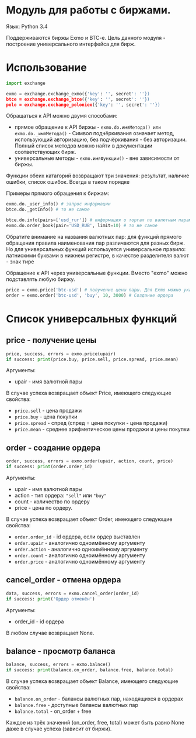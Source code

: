 # Модуль для работы с биржами.

Язык: Python 3.4 

Поддерживаются биржы Exmo и BTC-e. Цель данного модуля - построение универсального интерфейса для бирж.

# Использование

```python
import exchange

exmo = exchange.exchange_exmo({'key': '', secret': ''})
btce = exchange.exchange_btce({'key': '', secret': ''})
polo = exchange.exchange_poloniex({'key': '', secret': ''})
```

Обращаться к API можно двумя способами:
- прямое обращение к API биржы - ```exmo.do.имяМетода() или exmo.do._имяМетода()``` - Символ подчёркивания означает метод, использующий авторизацию, без подчёркивания - без авторизации. Полный список методов можно найти в документации соответствующих бирж.
- универсальные методы - ```exmo.имяФункции()``` - вне зависимости от биржы.

Функции обеих катагорий возвращают три значения: результат, наличие ошибки, список ошибок. Всегда в таком порядке

Примеры прямого обращения к биржам:
```python
exmo.do._user_info() # запрос информации 
btce.do._getInfo() # то же самое

btce.do.info(pairs=['usd_rur']) # информация о торгах по валютным парам
exmo.do.order_book(pair='USD_RUB', limit=10) # то же самое
```

Обратите внимание на названия валютных пар: для функций прямого обращения правила наименования пар различаются для разных бирж. Но для универсальных функций используется универсальное правило: латнискими буквами в нижнем регистре, в качестве разделителя валют - знак тире

Обращение к API через универсальные функции. Вместо "exmo" можно подставлять любую биржу.

```python
price = exmo.price('btc-usd') # получение цены пары. Для Exmo можно указать второй аргумент - количество значений в "стакане"
order = exmo.order('btc-usd', 'buy', 10, 3000) # Создание ордера
```

# Список универсальных функций

## price - получение цены

```python
price, success, errors = exmo.price(upair)
if success: print(price.buy, price.sell, price.spread, price.mean)
```

Аргументы:
- upair - имя валютной пары


В случае успеха возвращает объект Price, имеющего следующие свойства:
- ```price.sell``` - цена продажи
- ```price.buy``` - цена покупки
- ```price.spread``` - спред (спред = цена покупки - цена продажи)
- ```price.mean``` - среднее арифметическое цены продажи и цены покупки

## order - создание ордера

```python
order, success, errors = exmo.order(upair, action, count, price)
if success: print(order.order_id)
```

Аргументы:
- upair - имя валютной пары
- action - тип ордера: ```"sell"``` или ```"buy"```
- count - количество по ордеру
- price - цена по ордеру.

 
В случае успеха возвращает объект Order, имеющего следующие свойства:
- ```order.order_id``` - id ордера, если ордер выставлен
- ```order.upair``` - аналогично одноимённому аргументу
- ```order.action``` - аналогично одноимённому аргументу
- ```order.count``` - аналогично одноимённому аргументу
- ```order.price``` - аналогично одноимённому аргументу

## cancel_order - отмена ордера 

```python
data, success, errors = exmo.cancel_order(order_id)
if success: print('Ордер отменён')
```

Аргументы:
- order_id - id ордера

 
В любом случае возвращает None.

## balance - просмотр баланса

```python
balance, success, errors = exmo.balnce()
if success: print(balance.on_order, balance.free, balance.total)
```

В случае успеха возвращает объект Balance, имеющего следующие свойства:
- ```balance.on_order``` - балансы валютных пар, находящихся в ордерах
- ```balance.free``` - доступные балансы валютных пар
- ```balance.total``` - on_order + free

Каждое из трёх значений (on_order, free, total) может быть равно None даже в случае успеха (зависит от биржи).

